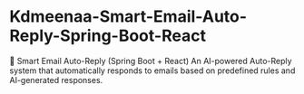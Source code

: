 # Kdmeenaa-Smart-Email-Auto-Reply-Spring-Boot-React
📧 Smart Email Auto-Reply (Spring Boot + React) An AI-powered Auto-Reply system that automatically responds to emails based on predefined rules and AI-generated responses.
